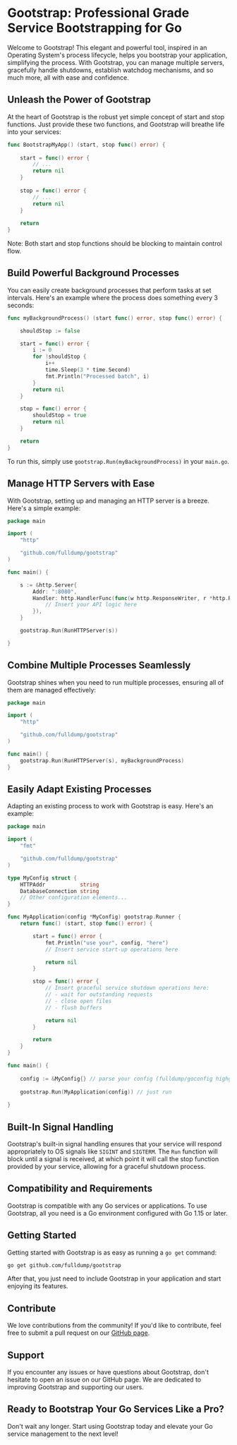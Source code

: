 # Gootstrap: Professional Grade Service Bootstrapping for Go

Welcome to Gootstrap! This elegant and powerful tool, inspired in an Operating System's process lifecycle, helps you bootstrap your application, simplifying the process. With Gootstrap, you can manage multiple servers, gracefully handle shutdowns, establish watchdog mechanisms, and so much more, all with ease and confidence.


## Unleash the Power of Gootstrap

At the heart of Gootstrap is the robust yet simple concept of start and stop functions. Just provide these two functions, and Gootstrap will breathe life into your services:


```go
func BootstrapMyApp() (start, stop func() error) {
	
	start = func() error {
		// ...
		return nil
    }
	
	stop = func() error {
		// ...
		return nil
    }
	
	return
}
```

Note: Both start and stop functions should be blocking to maintain control flow.


## Build Powerful Background Processes

You can easily create background processes that perform tasks at set intervals. Here's an example where the process does something every 3 seconds:

```go
func myBackgroundProcess() (start func() error, stop func() error) {

	shouldStop := false

	start = func() error {
		i := 0
		for !shouldStop {
			i++
			time.Sleep(3 * time.Second)
			fmt.Println("Processed batch", i)
		}
		return nil
	}

	stop = func() error {
		shouldStop = true
		return nil
	}

	return
}
```

To run this, simply use `gootstrap.Run(myBackgroundProcess)` in your `main.go`.


## Manage HTTP Servers with Ease

With Gootstrap, setting up and managing an HTTP server is a breeze. Here's a simple example:


```go
package main

import (
	"http"

	"github.com/fulldump/gootstrap"
)

func main() {

	s := &http.Server{
		Addr: ":8080",
		Handler: http.HandlerFunc(func(w http.ResponseWriter, r *http.Request) {
			// Insert your API logic here
		}),
	}

	gootstrap.Run(RunHTTPServer(s))

}
```

## Combine Multiple Processes Seamlessly

Gootstrap shines when you need to run multiple processes, ensuring all of them are managed effectively:


```go
package main

import (
	"http"

	"github.com/fulldump/gootstrap"
)

func main() {
	gootstrap.Run(RunHTTPServer(s), myBackgroundProcess)
}
```

## Easily Adapt Existing Processes

Adapting an existing process to work with Gootstrap is easy. Here's an example:


```go
package main

import (
	"fmt"

	"github.com/fulldump/gootstrap"
)

type MyConfig struct {
	HTTPAddr           string
	DatabaseConnection string
	// Other configuration elements...
}

func MyApplication(config *MyConfig) gootstrap.Runner {
	return func() (start, stop func() error) {

		start = func() error {
			fmt.Println("use your", config, "here")
			// Insert service start-up operations here

			return nil
		}

		stop = func() error {
			// Insert graceful service shutdown operations here:
			// - wait for outstanding requests
			// - close open files
			// - flush buffers

			return nil
		}

		return
	}
}

func main() {
	
	config := &MyConfig{} // parse your config (fulldump/goconfig highgly recommended)
	
	gootstrap.Run(MyApplication(config)) // just run
	
}
```

## Built-In Signal Handling

Gootstrap's built-in signal handling ensures that your service will respond appropriately to OS signals like `SIGINT` and `SIGTERM`. The `Run` function will block until a signal is received, at which point it will call the stop function provided by your service, allowing for a graceful shutdown process.


## Compatibility and Requirements

Gootstrap is compatible with any Go services or applications. To use Gootstrap, all you need is a Go environment configured with Go 1.15 or later.

## Getting Started

Getting started with Gootstrap is as easy as running a `go get` command:

```bash
go get github.com/fulldump/gootstrap
```

After that, you just need to include Gootstrap in your application and start enjoying its features.

## Contribute
We love contributions from the community! If you'd like to contribute, feel free to submit a pull request on our [GitHub page](https://github.com/fulldump/gootstrap).


## Support
If you encounter any issues or have questions about Gootstrap, don't hesitate to open an issue on our GitHub page. We are dedicated to improving Gootstrap and supporting our users.

## Ready to Bootstrap Your Go Services Like a Pro?

Don't wait any longer. Start using Gootstrap today and elevate your Go service management to the next level!

